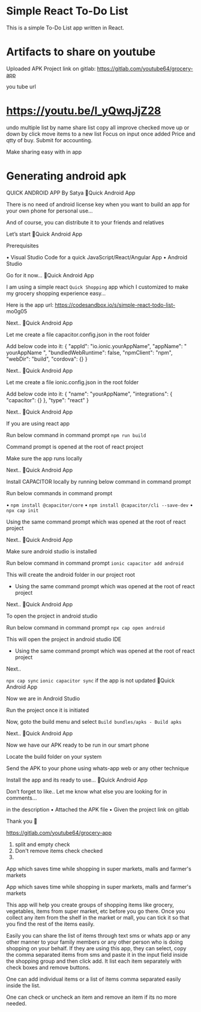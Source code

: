 # Simple React To-Do List

This is a simple To-Do List app written in React.


# Artifacts to share on youtube

Uploaded APK
Project link on gitlab: https://gitlab.com/youtube64/grocery-app

you tube url
# https://youtu.be/l_yQwqJjZ28

undo
multiple list by name
share list copy all
improve checked
move up or down by click
move items to a new list
Focus on input once added
Price and qtty of buy. Submit for accounting.

Make sharing easy with in app

# Generating android apk

QUICK ANDROID APP
                By Satya
Quick Android App

   There is no need of android license key
   when you want to build an app for your
   own phone for personal use…



   And of course, you can distribute it to
   your friends and relatives



   Let’s start
Quick Android App

   Prerequisites

   • Visual Studio Code for a quick JavaScript/React/Angular App
   • Android Studio




   Go for it now…
Quick Android App

   I am using a simple react `Quick Shopping` app
   which I customized to make my grocery
   shopping experience easy…




   Here is the app url:
   https://codesandbox.io/s/simple-react-todo-list-
   mo0g05


   Next..
Quick Android App

   Let me create a
   file capacitor.config.json in the root
   folder

   Add below code into it:
   {
   "appId": "io.ionic.yourAppName",
   "appName": " yourAppName ",
   "bundledWebRuntime": false,
   "npmClient": "npm",
   "webDir": "build",
   "cordova": {}
   }



   Next..
Quick Android App

   Let me create a file ionic.config.json in
   the root folder


   Add below code into it:
   {
    "name": "yourAppName",
    "integrations": {
       "capacitor": {}
    },
    "type": "react"
   }


   Next..
Quick Android App

   If you are using react app



   Run below command in command prompt
   `npm run build`


   Command prompt is opened at the root of react project

   Make sure the app runs locally


   Next..
Quick Android App

   Install CAPACITOR locally by running
   below command in command prompt


   Run below commands in command prompt


   •    `npm install @capacitor/core`
   •    `npm install @capacitor/cli --save-dev`
   •    `npx cap init`


   Using the same command prompt which was opened at the root of react project




   Next..
Quick Android App

   Make sure android studio is installed



   Run below command in command prompt
   `ionic capacitor add android`


   This will create the android folder in our project root

   * Using the same command prompt which was opened at the root of react project


   Next..
Quick Android App

   To open the project in android studio



   Run below command in command prompt
   `npx cap open android`


   This will open the project in android studio IDE

   * Using the same command prompt which was opened at the root of react project


   Next..

   `npx cap sync`
   `ionic capacitor sync` if the app is not updated
Quick Android App

   Now we are in Android Studio



   Run the project once it is initiated


   Now, goto the build menu and select
   `Build bundles/apks - Build apks`



   Next..
Quick Android App

   Now we have our APK ready to be run in
   our smart phone


   Locate the build folder on your system

   Send the APK to your phone using whats-app web or
   any other technique

   Install the app and its ready to use…
Quick Android App

   Don’t forget to like..
   Let me know what else you are looking
   for in comments…


   in the description
   • Attached the APK file
   • Given the project link on gitlab


   Thank you


https://gitlab.com/youtube64/grocery-app


1. split and empty check
2. Don't remove items check checked
3. 





App which saves time while shopping in super markets, malls and farmer's markets

App which saves time while shopping in super markets, malls and farmer's markets

This app will help you create groups of shopping items like grocery, vegetables, items from super market, etc before you go there. Once you collect any item from the shelf in the market or mall, you can tick it so that you find the rest of the items easily.

Easily you can share the list of items through text sms or whats app or any other manner to your family members or any other person who is doing shopping on your behalf. If they are using this app, they can select, copy the comma separated items from sms and paste it in the input field inside the shopping group and then click add. It list each item separately with check boxes and remove buttons.

One can add individual items or a list of items comma separated easily inside the list.

One can check or uncheck an item and remove an item if its no more needed.